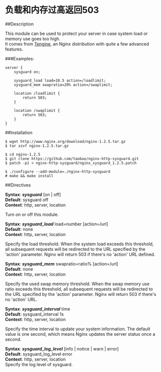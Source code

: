 负载和内存过高返回503
===================

##Description

This module can be used to protect your server in case system load or memory use goes too high.<br/>
It comes from [Tengine](http://tengine.taobao.org), an Nginx distribution with quite a few advanced features.

###Examples:

    server {
        sysguard on;

        sysguard_load load=10.5 action=/loadlimit;
        sysguard_mem swapratio=20% action=/swaplimit;

        location /loadlimit {
            return 503;
        }

        location /swaplimit {
            return 503;
        }
    }

##Installation

    $ wget http://www.nginx.org/download/nginx-1.2.5.tar.gz
    $ tar xzvf nginx-1.2.5.tar.gz
    
    $ cd nginx-1.2.5
    $ git clone https://github.com/taobao/nginx-http-sysguard.git
    $ patch -p1 < nginx-http-sysguard/nginx_sysguard_1.2.5.patch
    
    $ ./configure --add-module=./nginx-http-sysguard
    # make && make install

##Directives

**Syntax**: ***sysguard*** [on | off]  
**Default**: sysguard off  
**Context**: http, server, location  

Turn on or off this module.
<br/>

**Syntax**: ***sysguard_load*** load=number [action=/url]  
**Default**: none  
**Context**: http, server, location  

Specify the load threshold. When the system load exceeds this threshold, all subsequent requests will be redirected to the URL specified by the 'action' parameter. Nginx will return 503 if there's no 'action' URL defined.
<br/>

**Syntax**: ***sysguard_mem*** swapratio=ratio% [action=/url]  
**Default**: none  
**Context**: http, server, location  

Specify the used swap memory threshold. When the swap memory use ratio exceeds this threshold, all subsequent requests will be redirected to the URL specified by the 'action' parameter. Nginx will return 503 if there's no 'action' URL.
<br/>

**Syntax**: ***sysguard_interval*** time  
**Default**: sysguard_interval 1s  
**Context**: http, server, location  

Specify the time interval to update your system information. The default value is one second, which means Nginx updates the server status once a second.
<br/>

**Syntax**: ***sysguard_log_level*** [info | notice | warn | error]  
**Default**: sysguard_log_level error  
**Context**: http, server, location  
Specify the log level of sysguard.
<br/>
